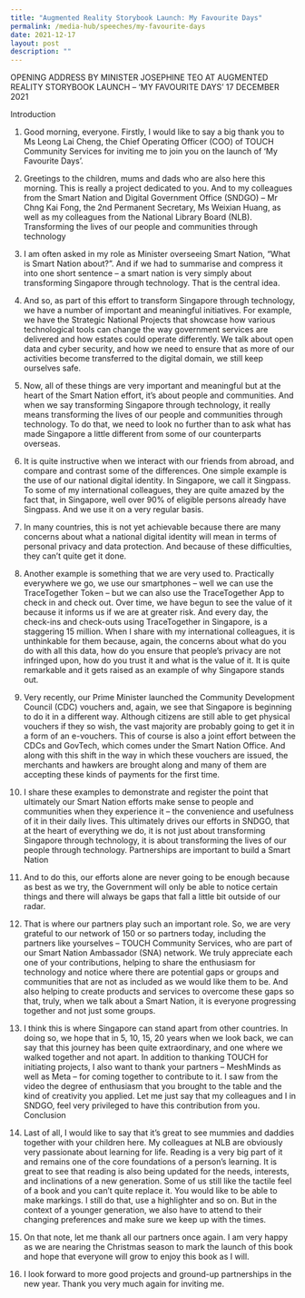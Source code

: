 ```yaml
---
title: "Augmented Reality Storybook Launch: My Favourite Days"
permalink: /media-hub/speeches/my-favourite-days
date: 2021-12-17
layout: post
description: ""
---
```

OPENING ADDRESS BY MINISTER JOSEPHINE TEO AT
AUGMENTED REALITY STORYBOOK LAUNCH – ‘MY FAVOURITE DAYS’
17 DECEMBER 2021

Introduction
1.	Good morning, everyone. Firstly, I would like to say a big thank you to Ms Leong Lai Cheng, the Chief Operating Officer (COO) of TOUCH Community Services for inviting me to join you on the launch of ‘My Favourite Days’.

2.	Greetings to the children, mums and dads who are also here this morning. This is really a project dedicated to you. And to my colleagues from the Smart Nation and Digital Government Office (SNDGO) – Mr Chng Kai Fong, the 2nd Permanent Secretary, Ms Weixian Huang, as well as my colleagues from the National Library Board (NLB). 
Transforming the lives of our people and communities through technology

3.	I am often asked in my role as Minister overseeing Smart Nation, “What is Smart Nation about?”. And if we had to summarise and compress it into one short sentence – a smart nation is very simply about transforming Singapore through technology. That is the central idea. 

4.	And so, as part of this effort to transform Singapore through technology, we have a number of important and meaningful initiatives. For example, we have the Strategic National Projects that showcase how various technological tools can change the way government services are delivered and how estates could operate differently. We talk about open data and cyber security, and how we need to ensure that as more of our activities become transferred to the digital domain, we still keep ourselves safe. 

5.	Now, all of these things are very important and meaningful but at the heart of the Smart Nation effort, it’s about people and communities. And when we say transforming Singapore through technology, it really means transforming the lives of our people and communities through technology. To do that, we need to look no further than to ask what has made Singapore a little different from some of our counterparts overseas. 

6.	It is quite instructive when we interact with our friends from abroad, and compare and contrast some of the differences. One simple example is the use of our national digital identity. In Singapore, we call it Singpass. To some of my international colleagues, they are quite amazed by the fact that, in Singapore, well over 90% of eligible persons already have Singpass. And we use it on a very regular basis. 

7.	In many countries, this is not yet achievable because there are many concerns about what a national digital identity will mean in terms of personal privacy and data protection. And because of these difficulties, they can’t quite get it done. 

8.	Another example is something that we are very used to. Practically everywhere we go, we use our smartphones – well we can use the TraceTogether Token – but we can also use the TraceTogether App to check in and check out. Over time, we have begun to see the value of it because it informs us if we are at greater risk. And every day, the check-ins and check-outs using TraceTogether in Singapore, is a staggering 15 million. When I share with my international colleagues, it is unthinkable for them because, again, the concerns about what do you do with all this data, how do you ensure that people’s privacy are not infringed upon, how do you trust it and what is the value of it. It is quite remarkable and it gets raised as an example of why Singapore stands out.

9.	Very recently, our Prime Minister launched the Community Development Council (CDC) vouchers and, again, we see that Singapore is beginning to do it in a different way. Although citizens are still able to get physical vouchers if they so wish, the vast majority are probably going to get it in a form of an e-vouchers. This of course is also a joint effort between the CDCs and GovTech, which comes under the Smart Nation Office. And along with this shift in the way in which these vouchers are issued, the merchants and hawkers are brought along and many of them are accepting these kinds of payments for the first time. 

10.	I share these examples to demonstrate and register the point that ultimately our Smart Nation efforts make sense to people and communities when they experience it – the convenience and usefulness of it in their daily lives. This ultimately drives our efforts in SNDGO, that at the heart of everything we do, it is not just about transforming Singapore through technology, it is about transforming the lives of our people through technology.
Partnerships are important to build a Smart Nation 

11.	And to do this, our efforts alone are never going to be enough because as best as we try, the Government will only be able to notice certain things and there will always be gaps that fall a little bit outside of our radar. 

12.	That is where our partners play such an important role. So, we are very grateful to our network of 150 or so partners today, including the partners like yourselves – TOUCH Community Services, who are part of our Smart Nation Ambassador (SNA) network. We truly appreciate each one of your contributions, helping to share the enthusiasm for technology and notice where there are potential gaps or groups and communities that are not as included as we would like them to be. And also helping to create products and services to overcome these gaps so that, truly, when we talk about a Smart Nation, it is everyone progressing together and not just some groups. 

13.	I think this is where Singapore can stand apart from other countries. In doing so, we hope that in 5, 10, 15, 20 years when we look back, we can say that this journey has been quite extraordinary, and one where we walked together and not apart. In addition to thanking TOUCH for initiating projects, I also want to thank your partners – MeshMinds as well as Meta – for coming together to contribute to it. I saw from the video the degree of enthusiasm that you brought to the table and the kind of creativity you applied. Let me just say that my colleagues and I in SNDGO, feel very privileged to have this contribution from you. 
Conclusion

14.	Last of all, I would like to say that it’s great to see mummies and daddies together with your children here. My colleagues at NLB are obviously very passionate about learning for life. Reading is a very big part of it and remains one of the core foundations of a person’s learning. It is great to see that reading is also being updated for the needs, interests, and inclinations of a new generation. Some of us still like the tactile feel of a book and you can’t quite replace it. You would like to be able to make markings. I still do that, use a highlighter and so on. But in the context of a younger generation, we also have to attend to their changing preferences and make sure we keep up with the times. 

15.	On that note, let me thank all our partners once again. I am very happy as we are nearing the Christmas season to mark the launch of this book and hope that everyone will grow to enjoy this book as I will. 

16.	I look forward to more good projects and ground-up partnerships in the new year. Thank you very much again for inviting me.
